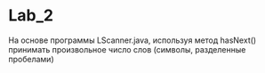 # Lab_2
На основе программы LScanner.java, используя метод hasNext() 
принимать произвольное число слов (символы, разделенные пробелами)